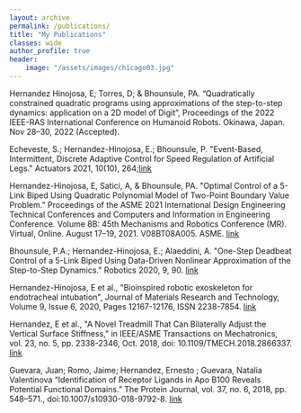 ```yaml
---
layout: archive
permalink: /publications/
title: "My Publications"
classes: wide
author_profile: true
header:
    image: "/assets/images/chicago03.jpg"
---
```


Hernandez Hinojosa, E; Torres, D; & Bhounsule, PA. “Quadratically constrained quadratic programs using approximations of the step-to-step dynamics: application on a 2D model of Digit”, Proceedings of the 2022 IEEE-RAS International Conference on Humanoid Robots. Okinawa, Japan. Nov 28–30, 2022 (Accepted).

Echeveste, S.; Hernandez-Hinojosa, E.; Bhounsule, P. "Event-Based, Intermittent, Discrete Adaptive Control for Speed Regulation of Artificial Legs." Actuators 2021, 10(10), 264;[link](https://www.mdpi.com/2076-0825/10/10/264)

Hernandez-Hinojosa, E, Satici, A, & Bhounsule, PA. "Optimal Control of a 5-Link Biped Using Quadratic Polynomial Model of Two-Point Boundary Value Problem." Proceedings of the ASME 2021 International Design Engineering Technical Conferences and Computers and Information in Engineering Conference. Volume 8B: 45th Mechanisms and Robotics Conference (MR). Virtual, Online. August 17–19, 2021. V08BT08A005. ASME. [link](https://doi.org/10.1115/DETC2021-70733)

Bhounsule, P.A.; Hernandez-Hinojosa, E.; Alaeddini, A. "One-Step Deadbeat Control of a 5-Link Biped Using Data-Driven Nonlinear Approximation of the Step-to-Step Dynamics." Robotics 2020, 9, 90. [link](https://www.mdpi.com/2218-6581/9/4/90)

Hernandez-Hinojosa, E et al., "Bioinspired robotic exoskeleton for endotracheal intubation", Journal of Materials Research and Technology, Volume 9, Issue 6, 2020, Pages 12167-12176, ISSN 2238-7854. [link](http://www.sciencedirect.com/science/article/pii/S2238785420316781)

Hernandez, E et al., "A Novel Treadmill That Can Bilaterally Adjust the Vertical Surface Stiffness," in IEEE/ASME Transactions on Mechatronics, vol. 23, no. 5, pp. 2338-2346, Oct. 2018, doi: 10.1109/TMECH.2018.2866337. [link](https://ieeexplore.ieee.org/document/8440756)

Guevara, Juan; Romo, Jaime; Hernandez, Ernesto ; Guevara, Natalia Valentinova “Identification of Receptor Ligands in Apo B100 Reveals Potential Functional Domains.” The Protein Journal, vol. 37, no. 6, 2018, pp. 548–571., doi:10.1007/s10930-018-9792-8. [link](https://www.ncbi.nlm.nih.gov/pmc/articles/PMC6487889/)

